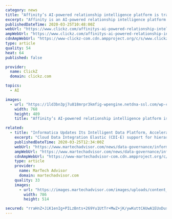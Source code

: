 ```yaml
---
category: news
title: "Affinity’s AI-powered relationship intelligence platform is transforming CRM"
excerpt: "Affinity is an AI-powered relationship intelligence platform with patented technology that structures ... Data science and artificial intelligence had advanced to a tipping point in terms of changing the CRM paradigm and that’s what inspired us to start the company.” Affinity’s founders recognized a need for streamlining how companies ..."
publishedDateTime: 2020-03-25T10:48:00Z
webUrl: "https://www.clickz.com/affinitys-ai-powered-relationship-intelligence-platform-is-transforming-crm/260926/"
ampWebUrl: "https://www.clickz.com/affinitys-ai-powered-relationship-intelligence-platform-is-transforming-crm/260926/amp/"
cdnAmpWebUrl: "https://www-clickz-com.cdn.ampproject.org/c/s/www.clickz.com/affinitys-ai-powered-relationship-intelligence-platform-is-transforming-crm/260926/amp/"
type: article
quality: 54
heat: 64
published: false

provider:
  name: ClickZ
  domain: clickz.com

topics:
  - AI

images:
  - url: "https://1ld3bn3pj7u818mrpr3kmfig-wpengine.netdna-ssl.com/wp-content/uploads/2020/03/031820c.jpg"
    width: 768
    height: 489
    title: "Affinity’s AI-powered relationship intelligence platform is transforming CRM"

related:
  - title: "Informatica Updates Its Intelligent Data Platform, Accelerates Cloud Analytics Modernization"
    excerpt: "Cloud Data Integration Elastic (CDI-E) support for hierarchical datatypes, CLAIRE-powered Spark auto tuning, easy debugging with midstream and enhanced Azure support. Preview of Serverless runtime ... master data relationships, AI/ML-powered match tuning, file structure discovery, filed mapping and import, and more to manage the complete ..."
    publishedDateTime: 2020-03-25T12:34:00Z
    webUrl: "https://www.martechadvisor.com/news/data-governance/informatica-updates-its-intelligent-data-platform-accelerates-cloud-analytics-modernization-2/"
    ampWebUrl: "https://www.martechadvisor.com/news/data-governance/informatica-updates-its-intelligent-data-platform-accelerates-cloud-analytics-modernization-2/"
    cdnAmpWebUrl: "https://www-martechadvisor-com.cdn.ampproject.org/c/s/www.martechadvisor.com/news/data-governance/informatica-updates-its-intelligent-data-platform-accelerates-cloud-analytics-modernization-2/"
    type: article
    provider:
      name: MarTech Advisor
      domain: martechadvisor.com
    quality: 33
    images:
      - url: "https://images.martechadvisor.com/images/uploads/content_images/informatica_updates_its_intelligent_data_platform_5e7b246953c78.jpg"
        width: 786
        height: 514

secured: "rraHnZ+JiK1enIg+PILzBnts+269Yu1UtTr+MwZ+jK/ywKuttCAUwA1EUxDusHDnADagnRl7KypKHCjrMBZawfB64m9IPSYluW1lmnYtFVHGB0PutYrl3Ae63P0Y21Oi4MLoL0zkt8OsQB93y3Pw11mK3UqYaHTjRbpEtRjuaTNAc4C/lxn0kW4nfXoDc3V5QiFSTHDU4B2JC2Rq74Rg9RbPr99h8MkWuay4/J8m9QSoTbiTq4X0n6Ozc/KuMPd4Iir8sv0ANrgEaqAevhbXBrKZbUN2PuY0n1C2CwoNho2ZKuPRZvOFcF1juebS+jn+BXOia07nvy28AByXFBIUMu/JWq171nx6bpiyLoStaHtiJ3JLia3Ge2aSZnnOp3UKllj8o8zT6iVIIhGmURLdPlw1wtIkAVd0PSg6U57cWLWYCNXdYg4o3z4eHvQr4nw7LLLhfo5ZxbWXrXrmYwlp5JHccV8kBBVwp91B2c1zyc8=;Pjcmp6rNpmGhsSEddO8aNA=="
---
```


